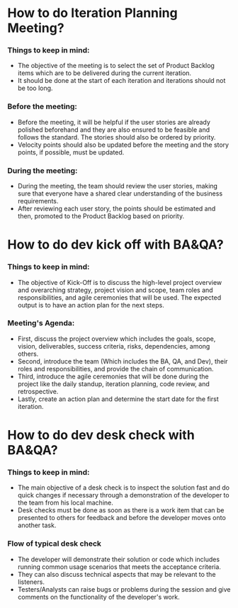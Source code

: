 # How to do Iteration Planning Meeting?
### Things to keep in mind: 
- The objective of the meeting is to select the set of Product Backlog items which are to be delivered during the current iteration.
- It should be done at the start of each iteration and iterations should not be too long.
### Before the meeting:
- Before the meeting, it will be helpful if the user stories are already polished beforehand and they are also ensured to be feasible and follows the standard. The stories should also be ordered by priority.
- Velocity points should also be updated before the meeting and the story points, if possible, must be updated.
### During the meeting:
- During the meeting, the team should review the user stories, making sure that everyone have a shared clear understanding of the business requirements.
- After reviewing each user story, the points should be estimated and then, promoted to the Product Backlog based on priority.

# How to do dev kick off with BA&QA?
### Things to keep in mind:
- The objective of Kick-Off is to discuss the high-level project overview and overarching strategy, project vision and scope, team roles and responsibilities, and agile ceremonies that will be used. The expected output is to have an action plan for the next steps.
### Meeting's Agenda:
- First, discuss the project overview which includes the goals, scope, vision, deliverables, success criteria, risks, dependencies, among others. 
- Second, introduce the team (Which includes the BA, QA, and Dev), their roles and responsibilities, and provide the chain of communication.
- Third, introduce the agile ceremonies that will be done during the project like the daily standup, iteration planning, code review, and retrospective.
- Lastly, create an action plan and determine the start date for the first iteration.

# How to do dev desk check with BA&QA?
### Things to keep in mind:
- The main objective of a desk check is to inspect the solution fast and do quick changes if necessary through a demonstration of the developer to the team from his local machine.
- Desk checks must be done as soon as there is a work item that can be presented to others for feedback and before the developer moves onto another task.
### Flow of typical desk check
- The developer will demonstrate their solution or code which includes running common usage scenarios that meets the acceptance criteria. 
- They can also discuss technical aspects that may be relevant to the listeners.
- Testers/Analysts can raise bugs or problems during the session and give comments on the functionality of the developer's work.
